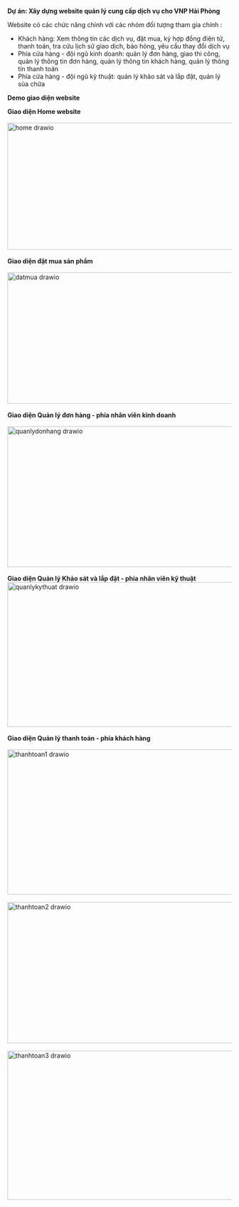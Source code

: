 **Dự án: Xây dựng website quản lý cung cấp dịch vụ cho VNP Hải Phòng**

Website có các chức năng chính với các nhóm đối tượng tham gia chính :
- Khách hàng: Xem thông tin các dịch vụ, đặt mua, ký hợp đồng điện tử, thanh toán, tra cứu lịch sử giao dịch, báo hỏng, yêu cầu thay đổi dịch vụ
- Phía cửa hàng - đội ngũ kinh doanh: quản lý đơn hàng, giao thi công, quản lý thông tin đơn hàng, quản lý thông tin khách hàng, quản lý thông tin thanh toán
- Phía cửa hàng - đội ngũ kỹ thuật: quản lý khảo sát và lắp đặt, quản lý sủa chữa
  
**Demo giao diện website**

**Giao diện Home website**
<br>
<br>
<img width="606" height="285" alt="home drawio" src="https://github.com/user-attachments/assets/8351c6a0-b201-4a7b-b1d3-393e86d83349" />
<br>
<br>
**Giao diện đặt mua sản phẩm**
<br>
<br>
<img width="619" height="295" alt="datmua drawio" src="https://github.com/user-attachments/assets/16d8a816-5eb1-415a-bb23-40502e113cc7" />
<br>
<br>
**Giao diện Quản lý đơn hàng - phía nhân viên kinh doanh**
<br>
<br>
<img width="661" height="316" alt="quanlydonhang drawio" src="https://github.com/user-attachments/assets/f3ac19f1-caaa-491f-8c9d-1e2bbb27f314" />
<br>
<br>
**Giao diện Quản lý Khảo sát và lắp đặt - phía nhân viên kỹ thuật**
<br>
<img width="682" height="325" alt="quanlykythuat drawio" src="https://github.com/user-attachments/assets/407a9f04-c03e-4340-bef7-c2ed4031909c" />
<br>
<br>
**Giao diện Quản lý thanh toán - phía khách hàng**
<br>
<br>
<img width="690" height="326" alt="thanhtoan1 drawio" src="https://github.com/user-attachments/assets/69fe2e27-ad0f-4914-8fae-8b6830b03bf2" />
<br>
<br>
<img width="684" height="317" alt="thanhtoan2 drawio" src="https://github.com/user-attachments/assets/73cc79dc-aa4a-4f7d-bf32-a739fda32b3d" />
<br>
<br>
<img width="712" height="335" alt="thanhtoan3 drawio" src="https://github.com/user-attachments/assets/1a2416a4-3e2e-4371-917a-1c75b51492e0" />
